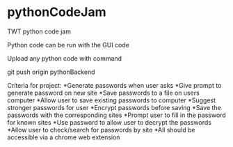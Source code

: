 # pythonCodeJam
TWT python code jam

Python code can be run with the GUI code

Upload any python code with command

git push origin pythonBackend

Criteria for project:
*Generate passwords when user asks
*Give prompt to generate password on new site
*Save passwords to a file on users computer
*Allow user to save existing passwords to computer
*Suggest stronger passwords for user
*Encrypt passwords before saving
*Save the passwords with the corresponding sites
*Prompt user to fill in the password for known sites
*Use password to allow user to decrypt the passwords
*Allow user to check/search for passwords by site
*All should be accessible via a chrome web extension
